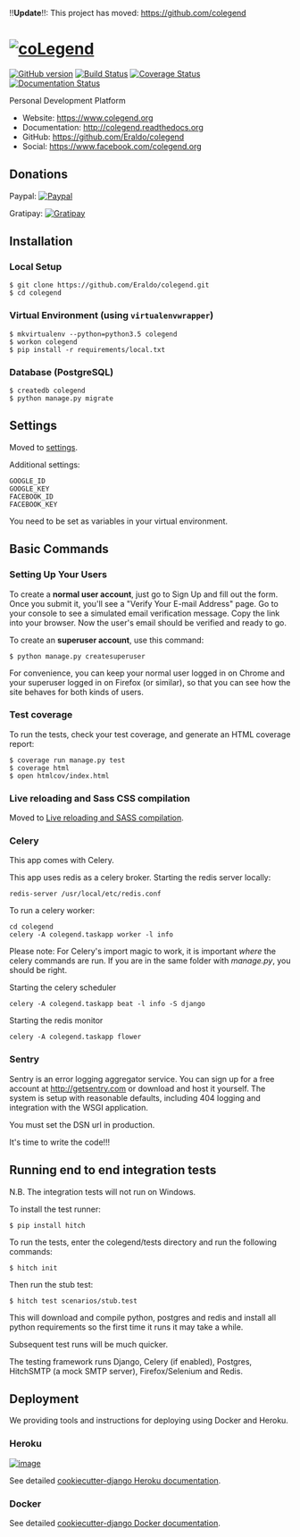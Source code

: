 !!**Update**!!: This project has moved: https://github.com/colegend

# [![coLegend](https://www.colegend.org/static/images/coLegendLogo.png)](https://www.colegend.org)

[![GitHub version](https://badge.fury.io/gh/Eraldo%2Fcolegend.svg)](http://badge.fury.io/gh/Eraldo%2Fcolegend)
[![Build Status](https://travis-ci.org/Eraldo/colegend.svg?branch=master)](https://travis-ci.org/Eraldo/colegend)
[![Coverage Status](https://img.shields.io/coveralls/Eraldo/colegend.svg)](https://coveralls.io/r/Eraldo/colegend)
[![Documentation Status](https://readthedocs.org/projects/colegend/badge/?version=latest)](https://readthedocs.org/projects/colegend/?badge=latest)

Personal Development Platform

+   Website: <https://www.colegend.org>
+   Documentation: <http://colegend.readthedocs.org>
+   GitHub: <https://github.com/Eraldo/colegend>
+   Social: <https://www.facebook.com/colegend.org>


## Donations

Paypal:
[![Paypal](https://www.paypalobjects.com/en_US/DE/i/btn/btn_donateCC_LG.gif "Paypal")](https://www.paypal.com/cgi-bin/webscr?cmd=_donations&business=eraldo%40eraldo%2eorg&lc=DE&item_name=CoLegend&item_number=colegend&currency_code=EUR&bn=PP%2dDonationsBF%3abtn_donateCC_LG%2egif%3aNonHosted "Paypal")

Gratipay:
[![Gratipay](http://img.shields.io/gratipay/Eraldo.svg)](https://www.gittip.com/Eraldo)


## Installation


### Local Setup

    $ git clone https://github.com/Eraldo/colegend.git
	$ cd colegend


### Virtual Environment (using `virtualenvwrapper`)

	$ mkvirtualenv --python=python3.5 colegend
	$ workon colegend
	$ pip install -r requirements/local.txt


### Database (PostgreSQL)

    $ createdb colegend
    $ python manage.py migrate


## Settings

Moved to
[settings](http://cookiecutter-django.readthedocs.org/en/latest/settings.html).

Additional settings:

    GOOGLE_ID
    GOOGLE_KEY
    FACEBOOK_ID
    FACEBOOK_KEY
    
You need to be set as variables in your virtual environment.


## Basic Commands


### Setting Up Your Users

To create a **normal user account**, just go to Sign Up and fill out the
form. Once you submit it, you'll see a "Verify Your E-mail Address"
page. Go to your console to see a simulated email verification message.
Copy the link into your browser. Now the user's email should be verified
and ready to go.

To create an **superuser account**, use this command:

    $ python manage.py createsuperuser

For convenience, you can keep your normal user logged in on Chrome and
your superuser logged in on Firefox (or similar), so that you can see
how the site behaves for both kinds of users.


### Test coverage

To run the tests, check your test coverage, and generate an HTML
coverage report:

    $ coverage run manage.py test
    $ coverage html
    $ open htmlcov/index.html


### Live reloading and Sass CSS compilation

Moved to [Live reloading and SASS
compilation](http://cookiecutter-django.readthedocs.org/en/latest/live-reloading-and-sass-compilation.html).


### Celery

This app comes with Celery.

This app uses redis as a celery broker.
Starting the redis server locally:
``` {.sourceCode .bash}
redis-server /usr/local/etc/redis.conf
```

To run a celery worker:

``` {.sourceCode .bash}
cd colegend
celery -A colegend.taskapp worker -l info
```

Please note: For Celery's import magic to work, it is important *where*
the celery commands are run. If you are in the same folder with
*manage.py*, you should be right.

Starting the celery scheduler
``` {.sourceCode .bash}
celery -A colegend.taskapp beat -l info -S django
```

Starting the redis monitor
``` {.sourceCode .bash}
celery -A colegend.taskapp flower

```


### Sentry

Sentry is an error logging aggregator service. You can sign up for a
free account at <http://getsentry.com> or download and host it yourself.
The system is setup with reasonable defaults, including 404 logging and
integration with the WSGI application.

You must set the DSN url in production.

It's time to write the code!!!


## Running end to end integration tests

N.B. The integration tests will not run on Windows.

To install the test runner:

    $ pip install hitch

To run the tests, enter the colegend/tests directory and run the
following commands:

    $ hitch init

Then run the stub test:

    $ hitch test scenarios/stub.test

This will download and compile python, postgres and redis and install
all python requirements so the first time it runs it may take a while.

Subsequent test runs will be much quicker.

The testing framework runs Django, Celery (if enabled), Postgres,
HitchSMTP (a mock SMTP server), Firefox/Selenium and Redis.


## Deployment

We providing tools and instructions for deploying using Docker and
Heroku.

### Heroku

[![image](https://www.herokucdn.com/deploy/button.png)](https://heroku.com/deploy)

See detailed [cookiecutter-django Heroku
documentation](http://cookiecutter-django.readthedocs.org/en/latest/deployment-on-heroku.html).

### Docker

See detailed [cookiecutter-django Docker
documentation](http://cookiecutter-django.readthedocs.org/en/latest/deployment-with-docker.html).
